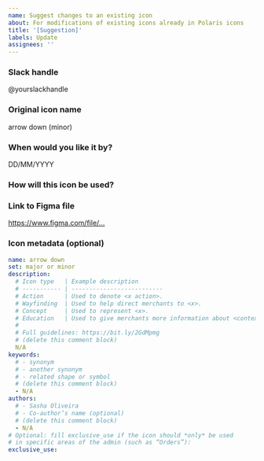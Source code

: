 ```yaml
---
name: Suggest changes to an existing icon
about: For modifications of existing icons already in Polaris icons
title: '[Suggestion]'
labels: Update
assignees: ''
---
```


<!--
Follow this template to change an existing icon.

You should already understand the impact of this change,
where the icon is used, etc.

Any questions?
- https://vault.shopify.io/pages/1453-Polaris-icon-creation-guidelines
- #polaris-icons on Slack
-->

### Slack handle

@yourslackhandle

### Original icon name

arrow down (minor)

### When would you like it by?

DD/MM/YYYY

### How will this icon be used?

<!--
Please include any relevant images, the reason you are
creating this icon, and any additional context.
-->

### Link to Figma file

https://www.figma.com/file/…

### Icon metadata (optional)

<!--
If the icon metadata needs to be updated,
copy and paste it from the appropriate `.yml` file, located in:
https://github.com/Shopify/polaris-icons/tree/master/packages/polaris-icons-raw/icons/polaris
then apply the changes below.
-->

```yml
name: arrow down
set: major or minor
description:
  # Icon type   | Example description
  # ----------- | --------------------------
  # Action      | Used to denote <x action>.
  # Wayfinding  | Used to help direct merchants to <x>.
  # Concept     | Used to represent <x>.
  # Education   | Used to give merchants more information about <context x>.
  #
  # Full guidelines: https://bit.ly/2GdMpmg
  # (delete this comment block)
  N/A
keywords:
  # - synonym
  # - another synonym
  # - related shape or symbol
  # (delete this comment block)
  - N/A
authors:
  # - Sasha Oliveira
  # - Co-author’s name (optional)
  # (delete this comment block)
  - N/A
# Optional: fill exclusive_use if the icon should *only* be used
# in specific areas of the admin (such as “Orders”):
exclusive_use:
```
